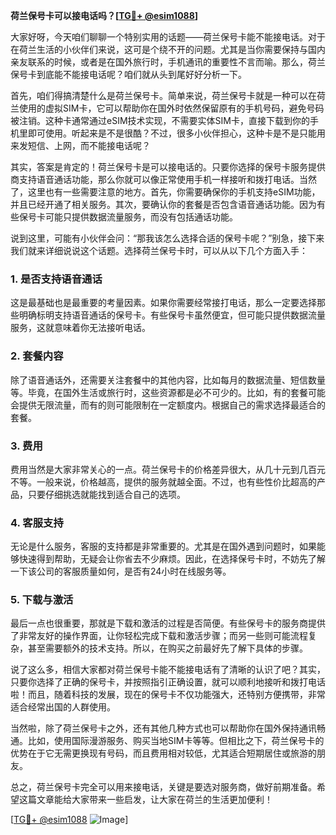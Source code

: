 **荷兰保号卡可以接电话吗？[[TG💪+ @esim1088](https://t.me/s/esim1088)]**

大家好呀，今天咱们聊聊一个特别实用的话题——荷兰保号卡能不能接电话。对于在荷兰生活的小伙伴们来说，这可是个绕不开的问题。尤其是当你需要保持与国内亲友联系的时候，或者是在国外旅行时，手机通讯的重要性不言而喻。那么，荷兰保号卡到底能不能接电话呢？咱们就从头到尾好好分析一下。

首先，咱们得搞清楚什么是荷兰保号卡。简单来说，荷兰保号卡就是一种可以在荷兰使用的虚拟SIM卡，它可以帮助你在国外时依然保留原有的手机号码，避免号码被注销。这种卡通常通过eSIM技术实现，不需要实体SIM卡，直接下载到你的手机里即可使用。听起来是不是很酷？不过，很多小伙伴担心，这种卡是不是只能用来发短信、上网，而不能接电话呢？

其实，答案是肯定的！荷兰保号卡是可以接电话的。只要你选择的保号卡服务提供商支持语音通话功能，那么你就可以像正常使用手机一样接听和拨打电话。当然了，这里也有一些需要注意的地方。首先，你需要确保你的手机支持eSIM功能，并且已经开通了相关服务。其次，要确认你的套餐是否包含语音通话功能。因为有些保号卡可能只提供数据流量服务，而没有包括通话功能。

说到这里，可能有小伙伴会问：“那我该怎么选择合适的保号卡呢？”别急，接下来我们就来详细说说这个话题。选择荷兰保号卡时，可以从以下几个方面入手：

### **1. 是否支持语音通话**
这是最基础也是最重要的考量因素。如果你需要经常接打电话，那么一定要选择那些明确标明支持语音通话的保号卡。有些保号卡虽然便宜，但可能只提供数据流量服务，这就意味着你无法接听电话。

### **2. 套餐内容**
除了语音通话外，还需要关注套餐中的其他内容，比如每月的数据流量、短信数量等。毕竟，在国外生活或旅行时，这些资源都是必不可少的。比如，有的套餐可能会提供无限流量，而有的则可能限制在一定额度内。根据自己的需求选择最适合的套餐。

### **3. 费用**
费用当然是大家非常关心的一点。荷兰保号卡的价格差异很大，从几十元到几百元不等。一般来说，价格越高，提供的服务就越全面。不过，也有些性价比超高的产品，只要仔细挑选就能找到适合自己的选项。

### **4. 客服支持**
无论是什么服务，客服的支持都是非常重要的。尤其是在国外遇到问题时，如果能够快速得到帮助，无疑会让你省去不少麻烦。因此，在选择保号卡时，不妨先了解一下该公司的客服质量如何，是否有24小时在线服务等。

### **5. 下载与激活**
最后一点也很重要，那就是下载和激活的过程是否简便。有些保号卡的服务商提供了非常友好的操作界面，让你轻松完成下载和激活步骤；而另一些则可能流程复杂，甚至需要额外的技术支持。所以，在购买之前最好先了解下具体的步骤。

说了这么多，相信大家都对荷兰保号卡能不能接电话有了清晰的认识了吧？其实，只要你选择了正确的保号卡，并按照指引正确设置，就可以顺利地接听和拨打电话啦！而且，随着科技的发展，现在的保号卡不仅功能强大，还特别方便携带，非常适合经常出国的人群使用。

当然啦，除了荷兰保号卡之外，还有其他几种方式也可以帮助你在国外保持通讯畅通。比如，使用国际漫游服务、购买当地SIM卡等等。但相比之下，荷兰保号卡的优势在于它无需更换现有号码，而且费用相对较低，尤其适合短期居住或旅游的朋友。

总之，荷兰保号卡完全可以用来接电话，关键是要选对服务商，做好前期准备。希望这篇文章能给大家带来一些启发，让大家在荷兰的生活更加便利！

[[TG💪+ @esim1088](https://t.me/s/esim1088) ![Image](https://i.postimg.cc/4NQfJmqS/Snipaste-2025-05-13-00-14-12.png)]